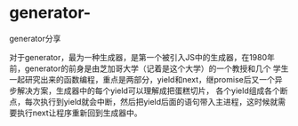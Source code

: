 # generator-
generator分享

对于generator，最为一种生成器，是第一个被引入JS中的生成器，在1980年前，generator的前身是由芝加哥大学（记着是这个大学）的一个教授和几个
学生一起研究出来的函数编程，重点是两部分，yield和next，继promise后又一个异步解决方案，生成器中的每个yield可以理解成把蛋糕切片，
各个yield组成各个断点，每次执行到yield就会中断，然后把yield后面的语句带入主进程，这时候就需要执行next让程序重新回到生成器中。
